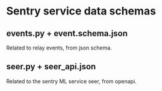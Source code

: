 # Sentry service data schemas

## events.py + event.schema.json

Related to relay events, from json schema.

## seer.py + seer_api.json

Related to the sentry ML service seer, from openapi.
